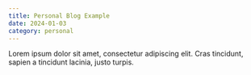 ```yaml
---
title: Personal Blog Example
date: 2024-01-03
category: personal
---
```


Lorem ipsum dolor sit amet, consectetur adipiscing elit. Cras tincidunt, sapien a tincidunt lacinia, justo turpis.
